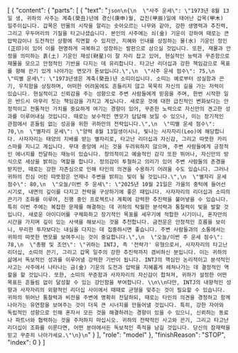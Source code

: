 [
  {
    "content": {
      "parts": [
        {
          "text": "```json\n{\n  \"사주 운세\": \"1973년 8월 13일 생, 귀하의 사주는 계축(癸丑)년에 경신(庚申)월, 갑진(甲辰)일에 태어난 갑목(甲木) 일주이십니다. 갑목은 만물의 시작을 알리는 솟아오르는 나무와 같아, 강한 생명력과 추진력, 그리고 우두머리의 기질을 타고나셨습니다. 본인의 사주에는 쇠(金) 기운이 강하여 때로는 큰 압박감이나 도전적인 상황에 직면할 수 있지만, 지혜와 인내를 상징하는 물(水) 기운인 정인(正印)이 있어 이를 현명하게 극복하고 성장하는 발판으로 삼으실 것입니다. 또한, 재물과 안정을 의미하는 흙(土) 기운인 재성(財星)이 잘 자리 잡고 있어, 현실적인 능력과 꾸준함으로 재물을 모으고 안정적인 기반을 다지는 데 유리합니다. 타고난 리더십과 강한 책임감으로 목표를 향해 끈기 있게 나아가는 면모가 돋보입니다.\",\n  \"사주 운세 점수\": 75,\n  \"띠별 운세\": \"1973년생은 계축(癸丑)년 소띠이십니다. 소띠는 예로부터 성실함과 끈기, 우직함을 상징하며, 어떠한 어려움에도 흔들리지 않고 묵묵히 자신의 길을 가는 저력이 있습니다. 현실적이고 신뢰감을 주는 성향으로 주변 사람들에게 믿음을 주며, 한번 시작한 일은 반드시 마무리 짓는 책임감을 가지고 계십니다. 새로운 것에 대한 급진적인 변화보다는 안정적이고 전통적인 가치를 중요하게 여기는 경향이 있어, 꾸준한 노력으로 자신만의 견고한 성과를 이루어내실 것입니다. 때로는 보수적인 면모가 답답해 보일 수 있으나, 이는 장기적인 관점에서 흔들림 없는 성공을 위한 귀하만의 전략입니다.\",\n  \"띠별 운세 점수\": 70,\n  \"별자리 운세\": \"양력 8월 13일생이시니, 빛나는 사자자리(Leo)에 해당합니다. 사자자리는 태양의 지배를 받는 별자리로, 타고난 리더십과 자신감, 그리고 따뜻한 카리스마를 지니고 계십니다. 무대 중앙에 서는 것을 두려워하지 않으며, 주변 사람들에게 긍정적인 에너지를 전달하는 재능이 있습니다. 창의적이고 예술적인 감각 또한 뛰어나, 자신만의 방식으로 세상을 밝히는 역할을 합니다. 정의감이 투철하고 의리가 있어 주변 사람들의 존경을 받지만, 때로는 강한 자존심으로 인해 타인의 의견을 수용하기 어려울 수도 있습니다. 그러나 귀하의 진심 어린 따뜻함은 언제나 주변을 밝히는 빛이 될 것입니다.\",\n  \"별자리 운세 점수\": 80,\n  \"오늘/이번 주 운세\": \"2025년 10월 21일은 가을의 중턱에 들어선 시기로, 내면의 깊이를 다지고 전략을 구상하기에 좋은 때입니다. 사자자리의 리더십과 소띠의 끈기가 조화를 이루어, 진행 중인 프로젝트나 계획에 강력한 추진력을 불어넣을 수 있습니다. 특히 이번 주에는 복잡한 문제를 해결하는 데 귀하의 탁월한 분석력과 통찰력이 빛을 발할 것입니다. 새로운 아이디어를 구체화하고 장기적인 목표를 세우기에 적합한 시기이니, 혼자만의 시간을 가지며 깊이 있는 사색을 해보시는 것을 추천합니다. 금전운은 안정적인 흐름을 보이니, 무리한 투자보다는 내실을 다지는 데 집중하시면 좋습니다. 주변 사람들과의 소통에서는 귀하의 따뜻한 면모를 보여주시는 것이 중요합니다.\",\n  \"오늘/이번 주 운세 점수\": 78,\n  \"총평 및 조언\": \"귀하는 INTJ, 즉 '전략가' 유형으로서, 사자자리의 타고난 리더십, 소띠의 끈기, 그리고 갑목 일주의 강한 추진력까지 겸비하신 분입니다. 이는 귀하의 삶에서 독보적인 성과를 이루어낼 강력한 기반이 됩니다. INTJ의 핵심인 논리적이고 분석적인 사고는 사주에서 나타나는 금(金) 기운의 도전과 압박을 지혜롭게 헤쳐나가는 데 결정적인 역할을 할 것입니다. 또한, 소띠의 꾸준함과 사자자리의 자신감이 합쳐져, 귀하가 설정한 어떤 목표든 흔들림 없이 달성할 수 있는 강인함을 부여합니다. \\n\\n다만, INTJ의 내향적인 성향과 사자자리의 외향적인 리더십 사이에서 때때로 균형을 맞추는 것이 필요할 수 있습니다. 귀하의 뛰어난 통찰력과 비전을 주변에 명확히 전달하되, 때로는 타인의 의견을 경청하고 함께 나아가는 유연함을 보여주는 것이 더욱 큰 시너지를 만들어낼 것입니다. 특히, 강한 자아와 독립적인 성향으로 인해 혼자서 모든 것을 해결하려는 경향이 있을 수 있으니, 신뢰하는 동료나 파트너와 협력하는 것을 주저하지 마십시오. 귀하의 전략적인 사고와 끈기, 그리고 타고난 리더십이 조화를 이룬다면, 어떤 분야에서든 독보적인 족적을 남길 것입니다. 당신의 잠재력을 믿고 꾸준히 나아가세요.\"\n}\n```"
        }
      ],
      "role": "model"
    },
    "finishReason": "STOP",
    "index": 0
  }
]